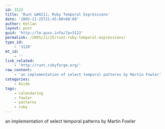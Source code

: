```yaml
---
id: 3122
title: 'Runt &#8211; Ruby Temporal Expressions'
date: '2005-11-25T21:45:00+00:00'
author: Kellan
layout: post
guid: 'http://lm.quxx.info/?p=3122'
permalink: /2005/11/25/runt-ruby-temporal-expressions/
typo_id:
    - '3120'
mt_id:
    - ''
link_related:
    - 'http://runt.rubyforge.org/'
raw_content:
    - 'an implementation of select temporal patterns by Martin Fowler'
categories:
    - Aside
tags:
    - calendaring
    - fowler
    - patterns
    - ruby
---
```


an implementation of select temporal patterns by Martin Fowler